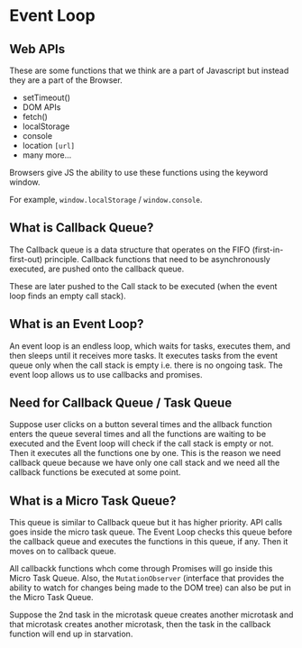 # Event Loop

## Web APIs

These are some functions that we think are a part of Javascript but instead they are a part of the Browser.

- setTimeout()
- DOM APIs
- fetch()
- localStorage
- console
- location `[url]`
- many more...

Browsers give JS the ability to use these functions using the keyword window.

For example, `window.localStorage` / `window.console`.

## What is Callback Queue?

The Callback queue is a data structure that operates on the FIFO (first-in-first-out) principle. Callback functions that need to be asynchronously executed, are pushed onto the callback queue.

These are later pushed to the Call stack to be executed (when the event loop finds an empty call stack).

## What is an Event Loop?

An event loop is an endless loop, which waits for tasks, executes them, and then sleeps until it receives more tasks. It executes tasks from the event queue only when the call stack is empty i.e. there is no ongoing task.
The event loop allows us to use callbacks and promises.

## Need for Callback Queue / Task Queue

Suppose user clicks on a button several times and the allback function enters the queue several times and all the functions are waiting to be executed and the Event loop will check if the call stack is empty or not. Then it executes all the functions one by one. This is the reason we need callback queue because we have only one call stack and we need all the callback functions be executed at some point.

## What is a Micro Task Queue?

This queue is similar to Callback queue but it has higher priority. API calls goes inside the micro task queue. The Event Loop checks this queue before the callback queue and executes the functions in this queue, if any. Then it moves on to callback queue.

All callbackk functions whch come through Promises will go inside this Micro Task Queue. Also, the `MutationObserver` (interface that provides the ability to watch for changes being made to the DOM tree) can also be put in the Micro Task Queue.

Suppose the 2nd task in the microtask queue creates another microtask and that microtask creates another microtask, then the task in the callback function will end up in starvation.